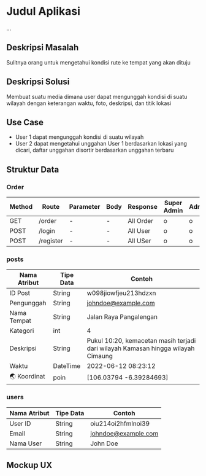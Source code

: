 # Judul Aplikasi
...

## Deskripsi Masalah
Sulitnya orang untuk mengetahui kondisi rute ke tempat yang akan dituju

## Deskripsi Solusi
Membuat suatu media dimana user dapat mengunggah kondisi di suatu wilayah dengan keterangan waktu, foto, deskripsi,  dan titik lokasi

## Use Case
- User 1 dapat mengunggah kondisi di suatu wilayah
- User 2 dapat mengetahui unggahan User 1 berdasarkan lokasi yang dicari, daftar unggahan disortir berdasarkan unggahan terbaru

## Struktur Data

### Order
Method | Route | Parameter | Body | Response | Super Admin | Admin | Customer
---|---|---|---|---|---|---|---
GET | /order | - | - | All Order | o | o | x
POST | /login | - | - | All User | o | o | o
POST | /register | - | - | All USer | o | o | o


### posts
Nama Atribut | Tipe Data | Contoh
---|---|---
ID Post | String | w098jiowfjeu213hdzxn
Pengunggah | String | johndoe@example.com
Nama Tempat | String | Jalan Raya Pangalengan
Kategori | int | 4
Deskripsi | String | Pukul 10:20, kemacetan masih terjadi dari wilayah Kamasan hingga wilayah Cimaung
Waktu | DateTime | 2022-06-12 08:23:12
🌏 Koordinat | poin | [106.03794 -6.39284693]

### users
Nama Atribut | Tipe Data | Contoh
---|---|---
User ID | String | oiu214oi2hfmlnoi39
Email | String | johndoe@example.com
Nama User | String | John Doe


## Mockup UX